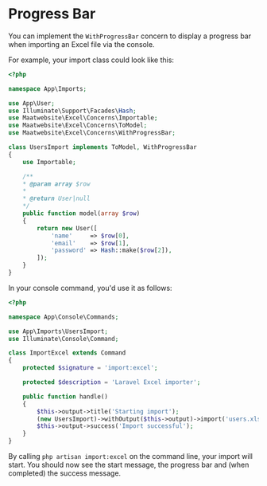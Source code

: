 # Progress Bar

You can implement the `WithProgressBar` concern to display a progress bar when importing an Excel file via the console.

For example, your import class could look like this:

```php
<?php

namespace App\Imports;

use App\User;
use Illuminate\Support\Facades\Hash;
use Maatwebsite\Excel\Concerns\Importable;
use Maatwebsite\Excel\Concerns\ToModel;
use Maatwebsite\Excel\Concerns\WithProgressBar;

class UsersImport implements ToModel, WithProgressBar
{
    use Importable;

    /**
    * @param array $row
    *
    * @return User|null
    */
    public function model(array $row)
    {
        return new User([
            'name'     => $row[0],
            'email'    => $row[1],
            'password' => Hash::make($row[2]),
        ]);
    }
}
```

In your console command, you'd use it as follows:

```php
<?php

namespace App\Console\Commands;

use App\Imports\UsersImport;
use Illuminate\Console\Command;

class ImportExcel extends Command
{
    protected $signature = 'import:excel';

    protected $description = 'Laravel Excel importer';

    public function handle()
    {
        $this->output->title('Starting import');
        (new UsersImport)->withOutput($this->output)->import('users.xlsx');
        $this->output->success('Import successful');
    }
}
```

By calling `php artisan import:excel` on the command line, your import will start.
You should now see the start message, the progress bar and (when completed) the success message.
